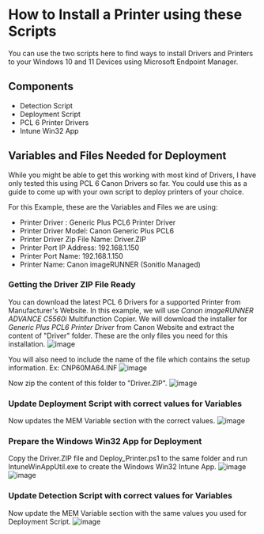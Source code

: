 # How to Install a Printer using these Scripts
You can use the two scripts here to find ways to install Drivers and Printers to your Windows 10 and 11 Devices using Microsoft Endpoint Manager. 

## Components
- Detection Script
- Deployment Script
- PCL 6 Printer Drivers
- Intune Win32 App

## Variables and Files Needed for Deployment
While you might be able to get this working with most kind of Drivers, I have only tested this using PCL 6 Canon Drivers so far. You could use this as a guide to come up with your own script to deploy printers of your choice.

For this Example, these are the Variables and Files we are using:
- Printer Driver : Generic Plus PCL6 Printer Driver
- Printer Driver Model: Canon Generic Plus PCL6
- Printer Driver Zip File Name: Driver.ZIP
- Printer Port IP Address: 192.168.1.150
- Printer Port Name: 192.168.1.150
- Printer Name: Canon imageRUNNER (Sonitlo Managed)

### Getting the Driver ZIP File Ready
You can download the latest PCL 6 Drivers for a supported Printer from Manufacturer's Website. In this example, we will use *Canon imageRUNNER ADVANCE C5560i* Multifunction Copier. We will download the installer for *Generic Plus PCL6 Printer Driver* from Canon Website and extract the content of "Driver" folder. These are the only files you need for this installation.
![image](https://user-images.githubusercontent.com/37104267/183159903-de5e81b1-b8ec-4101-89a2-97bb5d2ddf5a.png)

You will also need to include the name of the file which contains the setup information. Ex: CNP60MA64.INF
![image](https://user-images.githubusercontent.com/37104267/183214694-5d037919-b93a-4f71-a211-dfc7190ef233.png)


Now zip the content of this folder to "Driver.ZIP".
![image](https://user-images.githubusercontent.com/37104267/183213315-a3622fe6-e34b-4973-acaa-a26020ee2743.png)

### Update Deployment Script with correct values for Variables
Now updates the MEM Variable section with the correct values.
![image](https://user-images.githubusercontent.com/37104267/183215167-79dda25a-531b-4497-9b94-448b8f32df6f.png)

### Prepare the Windows Win32 App for Deployment
Copy the Driver.ZIP file and Deploy_Printer.ps1 to the same folder and run IntuneWinAppUtil.exe to create the Windows Win32 Intune App.
![image](https://user-images.githubusercontent.com/37104267/183216515-a8640c1c-7805-4b4a-a9d5-d515b3fe84f6.png)
![image](https://user-images.githubusercontent.com/37104267/183216977-76444104-7d6a-45aa-bcb4-8339b2243616.png)

### Update Detection Script with correct values for Variables
Now update the MEM Variable section with the same values you used for Deployment Script.
![image](https://user-images.githubusercontent.com/37104267/183216929-87c8ee8e-41a7-4528-b124-8ab6815430de.png)
